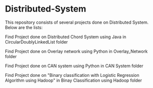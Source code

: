 # Distributed-System
This repository consists of several projects done on Distributed System. Below are the lists:

Find Project done on Distributed Chord System using Java in CircularDoublyLinkedList folder

Find Project done on Overlay network using Python in Overlay_Network folder

Find Project done on CAN system using Python in CAN System folder

Find Project done on "Binary classification with Logistic Regression Algorithm using Hadoop" in Binay Classification using Hadoop folder
